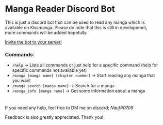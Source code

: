 # Manga Reader Discord Bot
This is just a discord bot that can be used to read any manga which is available on Kissmanga. Please do note that this is still in developemnt, more commands will be added hopefully.

<a href="https://discord.com/api/oauth2/authorize?client_id=1073679909416869928&permissions=294742158400&scope=bot">Invite the bot to your server!</a>

### Commands:
- `/help` -> Lists all commands or just help for a specific command (help for specific commands not available yet)
- `/manga [manga name] [chapter number]` -> Start reading any manga that you want
- `/manga_search [manga name]` -> Search for a manga
- `/manga_info [manga name]` -> Get some information about a manga

#
If you need any help, feel free to DM me on discord; *Nauf#0709*

Feedback is also greatly appreciated. Thank you!
